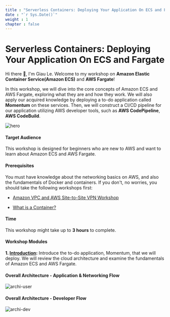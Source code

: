 ```yaml
---
title : "Serverless Containers: Deploying Your Application On ECS and Fargate"
date : "`r Sys.Date()`"
weight : 1
chapter : false
---
```


# Serverless Containers: Deploying Your Application On ECS and Fargate

Hi there 👋, I'm Giau Le. Welcome to my workshop on **Amazon Elastic Container Service(Amazon ECS)** and **AWS Fargate**!

In this workshop, we will dive into the core concepts of Amazon ECS and AWS Fargate, exploring what they are and how they work. We will also apply our acquired knowledge by deploying a to-do application called **Momentum** on these services. Then, we will construct a CI/CD pipeline for our application utilizing AWS developer tools, such as **AWS CodePipeline**, **AWS CodeBuild**.

![hero](/images/container_hero.jpg)

#### Target Audience

This workshop is designed for beginners who are new to AWS and want to learn about Amazon ECS and AWS Fargate.

#### Prerequisites

You must have knowledge about the networking basics on AWS, and also the fundamentals of Docker and containers. If you don't, no worries, you should take the following workshops first:

- [Amazon VPC and AWS Site-to-Site VPN Workshop](https://000003.awsstudygroup.com/)

- [What is a Container?](https://www.docker.com/resources/what-container/)

#### Time

This workshop might take up to **3 hours** to complete.

#### Workshop Modules

**1\. [Introduction](1-introduction/):** Introduce the to-do application, Momentum, that we will deploy. We will review the cloud architecture and examine the fundamentals of Amazon ECS and AWS Fargate.

#### Overall Architecture - Application & Networking Flow

![archi-user](/images/archi-user.svg)

#### Overall Architecture - Developer Flow

![archi-dev](/images/archi-dev.svg)